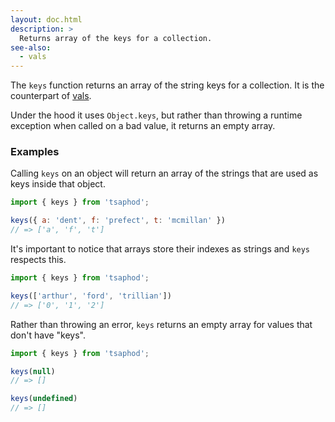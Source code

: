 ```yaml
---
layout: doc.html
description: >
  Returns array of the keys for a collection.
see-also:
  - vals
---
```


The `keys` function returns an array of the string keys for a collection. It is the counterpart of [vals](../vals).

Under the hood it uses `Object.keys`, but rather than throwing a runtime exception when called on a bad value, it returns an empty array.

### Examples
Calling `keys` on an object will return an array of the strings that are used as keys inside that object.

```js
import { keys } from 'tsaphod';

keys({ a: 'dent', f: 'prefect', t: 'mcmillan' })
// => ['a', 'f', 't']
```

It's important to notice that arrays store their indexes as strings and `keys` respects this.

```js
import { keys } from 'tsaphod';

keys(['arthur', 'ford', 'trillian'])
// => ['0', '1', '2']
```

Rather than throwing an error, `keys` returns an empty array for values that don't have "keys".

```js
import { keys } from 'tsaphod';

keys(null)
// => []

keys(undefined)
// => []
```

